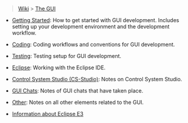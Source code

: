 > [Wiki](Home) > [The GUI](The-GUI)

- [Getting Started](GUI-Getting-Started): How to get started with GUI development. Includes setting up your development environment and the development workflow.
- [Coding](GUI-Coding): Coding workflows and conventions for GUI development.
- [Testing](GUI-Testing): Testing setup for GUI development.
- [Eclipse](GUI-Eclipse): Working with the Eclipse IDE.
- [Control System Studio (CS-Studio)](GUI-CSS): Notes on Control System Studio.
- [GUI Chats](GUI-Chats): Notes of GUI chats that have taken place.
- [Other](GUI-Other): Notes on all other elements related to the GUI.

- [Information about Eclipse E3](E3-Dcoumentation)
